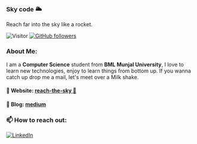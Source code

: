 ### Sky code 🌥

Reach far into the sky like a rocket.

![Visitor](https://visitor-badge.glitch.me/badge?page_id=reach-the-sky.reach-the-sky) [![GitHub followers](https://img.shields.io/github/followers/reach-the-sky.svg?style=social&label=Follow)](https://github.com/login?return_to=%2Freach-the-sky)

### About Me: <br/> 
I am a **Computer Science** student from **BML Munjal University**, I love to learn new technologies, enjoy to learn things from bottom up. If you wanna catch up drop me a mail, let's meet over a Milk shake.

#### 👑 Website: [reach-the-sky 🌱](https://reach-the-sky.github.io/) <br/>
#### 🔖 Blog: [medium](https://krishnakotni.medium.com)


### 📫 How to reach out:
<!-- ![[LinkedIn 💼](https://www.linkedin.com/in/kotni-krishna-chaitanya/) -->
<a href="https://www.linkedin.com/in/kotni-krishna-chaitanya/">![LinkedIn](https://img.shields.io/badge/LinkedIn-0077B5?style=for-the-badge&logo=linkedin&logoColor=white)</a>



<!--
**reach-the-sky/reach-the-sky** is a ✨ _special_ ✨ repository because its `README.md` (this file) appears on your GitHub profile.

Here are some ideas to get you started:

- 🔭 I’m currently working on ...
- 🌱 I’m currently learning ...
- 👯 I’m looking to collaborate on ...
- 🤔 I’m looking for help with ...
- 💬 Ask me about ...
- 📫 How to reach me: ...
- 😄 Pronouns: ...
- ⚡ Fun fact: ...
-->
